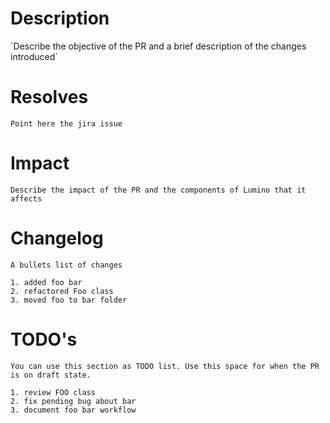 # Description

´Describe the objective of the PR and a brief description of the changes introduced´


# Resolves

`Point here the jira issue`

# Impact

`Describe the impact of the PR and the components of Lumino that it affects`

# Changelog

`A bullets list of changes`

```
1. added foo bar
2. refactored Foo class
3. moved foo to bar folder
```


# TODO's

`You can use this section as TODO list. Use this space for when the PR is on draft state. `

```
1. review FOO class 
2. fix pending bug about bar 
3. document foo bar workflow
```

